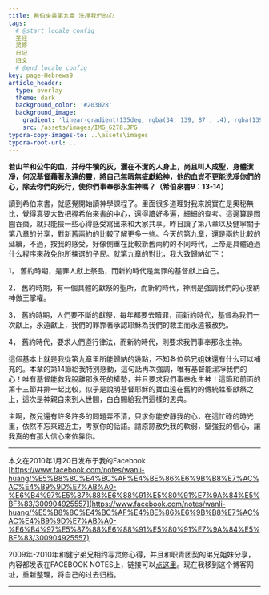 ```yaml
---
title: 希伯來書第九章 洗凈我們的心
tags: 
  # @start locale config
  圣经
  灵修
  日记
  旧文
  # @end locale config
key: page-Hebrews9
article_header:
  type: overlay
  theme: dark
  background_color: '#203028'
  background_image:
    gradient: 'linear-gradient(135deg, rgba(34, 139, 87 , .4), rgba(139, 34, 139, .4))'
    src: /assets/images/IMG_6278.JPG
typora-copy-images-to: ..\assets\images
typora-root-url: ..
---
```


**若山羊和公牛的血，并母牛犢的灰，灑在不潔的人身上，尚且叫人成聖，身體潔凈，何況基督藉著永遠的靈，將自己無暇無疵獻給神，他的血豈不更能洗凈你們的心，除去你們的死行，使你們事奉那永生神嗎？（希伯來書9：13-14）**

<!--more-->

讀到希伯來書，就感覺開始讀神學課程了。里面很多道理對我來說實在是奧秘無比，覺得真要大致把握希伯來書的中心，還得讀好多遍，細細的查考。這邊算是囫圇吞棗，就只能撿一些心得感受寫出來和大家共享。昨日讀了第八章以及健寧關于第八章的分享，對新舊兩約的比較了解更多一些。今天的第九章，還是兩約比較的延續，不過，按我的感受，好像側重在比較新舊兩約的不同時代，上帝是具體通過什么程序來赦免他所揀選的子民。就第九章的對比，我大致歸納如下：

1， 舊約時期，是罪人獻上祭品，而新約時代是無罪的基督獻上自己。

2， 舊約時期，有一個具體的獻祭的聖所，而新約時代，神則是強調我們的心接納神做王掌權。

3， 舊約時期，人們要不斷的獻祭，每年都要去贖罪，而新約時代，基督為我們一次獻上，永遠獻上，我們的罪靠著承認耶穌為我們的救主而永遠被赦免。

4， 舊約時代，要求人們遵行律法，而新約時代，則要求我們事奉那永生神。

這個基本上就是我從第九章里所能歸納的幾點，不知各位弟兄姐妹還有什么可以補充的。本章的第14節給我特別感動，這句話再次強調，唯有基督能潔凈我們的心！唯有基督能救我脫離那永死的權勢，并且要求我們事奉永生神！這節和前面的第十三節并排一起比較，似乎是說明基督耶穌的寶血遠在舊約的傳統牲畜獻祭之上，這次是神親自來到人世間，白白賜給我們這樣的恩典。

主啊，孩兒還有許多許多的問題弄不清，只求你能安靜我的心，在這忙碌的時光里，依然不忘來親近主，考察你的話語。請原諒赦免我的軟弱，堅強我的信心，讓我真的有那大信心來依靠你。

---

本文在2010年1月20日发布于我的Facebook [https://www.facebook.com/notes/wanli-huang/%E5%B8%8C%E4%BC%AF%E4%BE%86%E6%9B%B8%E7%AC%AC%E4%B9%9D%E7%AB%A0-%E6%B4%97%E5%87%88%E6%88%91%E5%80%91%E7%9A%84%E5%BF%83/300904925557](https://www.facebook.com/notes/wanli-huang/%E5%B8%8C%E4%BC%AF%E4%BE%86%E6%9B%B8%E7%AC%AC%E4%B9%9D%E7%AB%A0-%E6%B4%97%E5%87%88%E6%88%91%E5%80%91%E7%9A%84%E5%BF%83/300904925557)

2009年-2010年和健宁弟兄相约写灵修心得，并且和职青团契的弟兄姐妹分享，内容都发表在FACEBOOK NOTES上，链接可以[点这里](https://www.facebook.com/wanli.huang/notes)。现在我移到这个博客网址，重新整理，将自己的过去归档。

---





